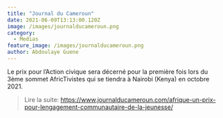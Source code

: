 ```yaml
---
title: "Journal du Cameroun"
date: 2021-06-09T13:13:00.120Z
image: /images/journalducameroun.png
category:
  - Medias
feature_image: /images/journalducameroun.png
author: Abdoulaye Guene
---
```

Le prix pour l’Action civique sera décerné pour la première fois lors du 3ème sommet AfricTivistes qui se tiendra à Nairobi (Kenya) en octobre 2021.
>Lire la suite: https://www.journalducameroun.com/afrique-un-prix-pour-lengagement-communautaire-de-la-jeunesse/
